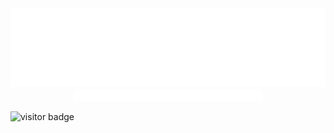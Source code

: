 
<div align="center">
    <img src="https://github.com/brandonswansfeger/brandonswansfeger/blob/main/banner_twocolors.svg" alt="css-in-readme">
</div>


<div align="right" style="margin-right:200px">
    <img src="https://github.com/brandonswansfeger/brandonswansfeger/blob/main/banner_typewriter.svg" width="600px" style="margin-left:100px" alt="css-in-readme">
</div>



![visitor badge](https://visitor-badge.glitch.me/badge?page_id=brandonswansfeger.visitor-badge)
<!--
**brandonswansfeger/brandonswansfeger** is a ✨ _special_ ✨ repository because its `README.md` (this file) appears on your GitHub profile.
![visitors](https://visitor-badge.glitch.me/badge?page_id=brandonswansfeger.brandonswansfeger)
Here are some ideas to get you started:

- 🔭 I’m currently working on ...
- 🌱 I’m currently learning ...
- 👯 I’m looking to collaborate on ...
- 🤔 I’m looking for help with ...
- 💬 Ask me about ...
- 📫 How to reach me: ...
- 😄 Pronouns: ...
- ⚡ Fun fact: ...
-->


